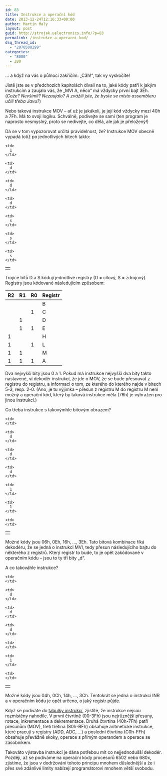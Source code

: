 ```yaml
---
id: 83
title: Instrukce a operační kód
date: 2013-12-24T12:16:33+00:00
author: Martin Maly
layout: post
guid: http://strojak.uelectronics.info/?p=83
permalink: /instrukce-a-operacni-kod/
dsq_thread_id:
  - "2070508299"
categories:
  - "8080"
  - Z80
---
```

&#8230; a když na vás o půlnoci zakřičím: &#8222;C3h!&#8220;, tak vy vyskočíte!

<!--more-->

Jistě jste se v předchozích kapitolách dívali na to, jaké kódy patří k jakým instrukcím a zaujalo vás, že &#8222;MVI A, něco&#8220; má vždycky první bajt 3Eh. (_Cože? Nevšimli? Nezaujalo? A zvážili jste, že byste se místo assembleru učili třeba Javu?_)

Nebo taková instrukce MOV &#8211; ať už je jakákoli, je její kód vždycky mezi 40h a 7Fh. Má to svoji logiku. Schválně, podívejte se sami (ten program je naprosto nesmyslný, proto se nedívejte, co dělá, ale jak je přeložený!)



Dá se v tom vypozorovat určitá pravidelnost, že? Instrukce MOV obecně vypadá totiž po jednotlivých bitech takto:

<table>
  <tr>
    <td>
    </td>
    
    <td>
      1
    </td>
    
    <td>
      d
    </td>
    
    <td>
      d
    </td>
    
    <td>
      d
    </td>
    
    <td>
      s
    </td>
    
    <td>
      s
    </td>
    
    <td>
      s
    </td>
  </tr>
</table>

Trojice bitů D a S kódují jednotlivé registry (D = cílový, S = zdrojový). Registry jsou kódované následujícím způsobem:

| R2 | R1 | R0 | Registr |
| -- | -- | -- | ------- |
|    |    |    | B       |
|    |    | 1  | C       |
|    | 1  |    | D       |
|    | 1  | 1  | E       |
| 1  |    |    | H       |
| 1  |    | 1  | L       |
| 1  | 1  |    | M       |
| 1  | 1  | 1  | A       |

Dva nejvyšší bity jsou 0 a 1. Pokud má instrukce nejvyšší dva bity takto nastavené, ví dekodér instrukcí, že jde o MOV, že se bude přesouvat z registru do registru, a informaci o tom, ze kterého do kterého najde v bitech 5-3, resp. 2-0. (Ano, je tu výjimka &#8211; přesun z registru M do registru M není možný a operační kód, který by taková instrukce měla (76h) je vyhražen pro jinou instrukci.)

Co třeba instrukce s takovýmhle bitovým obrazem?

<table>
  <tr>
    <td>
    </td>
    
    <td>
    </td>
    
    <td>
      d
    </td>
    
    <td>
      d
    </td>
    
    <td>
      d
    </td>
    
    <td>
      1
    </td>
    
    <td>
      1
    </td>
    
    <td>
    </td>
  </tr>
</table>

Možné kódy jsou 06h, 0Eh, 16h, &#8230;, 3Eh. Tato bitová kombinace říká dekodéru, že se jedná o instrukci MVI, tedy přesun následujícího bajtu do některého z registrů. Který registr to bude, to je opět zakódované v operačním kódu &#8211; jsou to ty tři bity &#8222;d&#8220;.

A co takováhle instrukce?

<table>
  <tr>
    <td>
    </td>
    
    <td>
    </td>
    
    <td>
      d
    </td>
    
    <td>
      d
    </td>
    
    <td>
      d
    </td>
    
    <td>
    </td>
    
    <td>
      1
    </td>
    
    <td>
    </td>
  </tr>
</table>

Možné kódy jsou 04h, 0Ch, 14h, &#8230;, 3Ch. Tentokrát se jedná o instrukci INR a v operačním kódu je opět určeno, o jaký registr půjde.

Když se podíváte do [tabulky instrukcí](http://strojak.uelectronics.info/tabulka-instrukci-procesoru-8080/ "Tabulka instrukcí procesoru 8080"), zjistíte, že instrukce nejsou rozmístěny nahodile. V první čtvrtině (00-3Fh) jsou nejrůznější přesuny, rotace, inkrementace a dekrementace. Druhá čtvrtina (40h-7Fh) patří přesunům (MOV), třetí třetina (80h-BFh) obsahuje aritmetické instrukce, které pracují s registry (ADD, ADC, &#8230;) a poslední čtvrtina (C0h-FFh) obsahuje převážně skoky, operace s přímým operandem a operace se zásobníkem.

Takováto výstavba instrukcí je dána potřebou mít co nejjednodušší dekodér. Později, až se podíváme na operační kódy procesorů 6502 nebo 680x, zjistíme, že jsou v dodržování tohoto principu mnohem důslednější a že i přes své zdánlivé limity nabízejí programátorovi mnohem větší svobodu.
